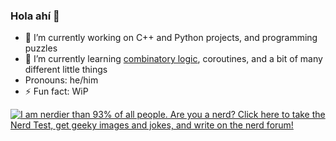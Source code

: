 ### Hola ahí 🦕

- 🔭 I’m currently working on C++ and Python projects, and programming puzzles
- 🌱 I’m currently learning [combinatory logic](https://combinatorylogic.com/), coroutines, and a bit of many different little things
-    Pronouns: he/him
- ⚡ Fun fact: WiP

<!--
**iglesias/iglesias** is a ✨ _special_ ✨ repository because its `README.md` (this file) appears on your GitHub profile.

Here are some ideas to get you started:

- 🔭 I’m currently working on ...
- 🌱 I’m currently learning ...
- 👯 I’m looking to collaborate on ...
- 🤔 I’m looking for help with ...
- 💬 Ask me about ...
- 📫 How to reach me: ...
- 😄 Pronouns: ...
- ⚡ Fun fact: ...
-->

<a href="http://www.nerdtests.com/ft_nq.php">
<img src="http://www.nerdtests.com/images/ft/nq/3da57b0395.gif" alt="I am nerdier than 93% of all people. Are you a nerd? Click here to take the Nerd Test, get geeky images and jokes, and write on the nerd forum!"></a>
